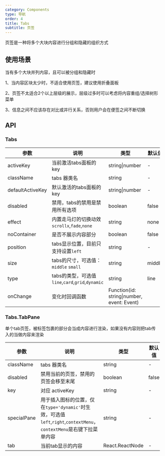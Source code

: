 ```yaml
---
category: Components
type: 导航
order: 4
title: Tabs
subtitle: 页签
---
```


页签是一种将多个大块内容进行分组和隐藏的组织方式

## 使用场景

当有多个大块并列内容，且可以被分组和隐藏时

1、当内容区块太少时，不适合使用页签，建议使用折叠面板

2、页签不太适合2个以上层级的展示，层级过多时可以考虑将内容重组/选择树形菜单

3、信息之间不应该存在对比或并行关系，否则用户会在便签之间不断切换

## API

### Tabs

| 参数 | 说明 | 类型 | 默认值 | 版本 |
| --- | --- | --- | --- | --- |
| activeKey | 当前激活tabs面板的key | string\|number | - | 1.0.0 |
| className | tabs 器类名 | string | - | 1.0.0 |
| defaultActiveKey | 默认激活的tabs面板的key | string\|number | - | 1.0.0 |
| disabled | 禁用，tabs的禁用是禁用所有选项 | boolean | false | 1.0.0 |
| effect | 内置走马灯的切换动效`scrollx`,`fade`,`none` | string | none | 1.0.0 |
| noContainer | 是否不展示内容部分 | boolean | false | 1.0.0 |
| position | tabs显示位置，目前只支持设置`left` | string | - | 1.0.0 |
| size | tabs的尺寸，可选值：`middle` `small` | string | middle | 1.0.0 |
| type | tabs的类型，可选值`line`,`card`,`grid`,`dynamic` | string | line | 1.0.0 |
| onChange | 变化时回调函数 | Function(id: string\|number, event: Event) |  | 1.0.0 |

### Tabs.TabPane

单个tab页签，被标签包裹的部分会当成内容进行渲染，如果没有内容则把tab传入的当做内容来渲染

| 参数 | 说明 | 类型 | 默认值 | 版本 |
| --- | --- | --- | --- | --- |
| className | tabs 器类名 | string | - | 1.0.0 |
| disabled | 禁用当前的页签，禁用的页签会移至末尾 | boolean | false | 1.0.0 |
| key | 对应 activeKey | string | - | 1.0.0 |
| specialPane | 用于插入图标的位置，仅在`type='dynamic'`时生效，可选值`left`,`right`,`contextMenu`，`contextMenu`是右键下拉菜单内容 | string | - | 1.0.0 |
| tab | 当前tab显示的内容 | React.ReactNode | - | 1.0.0 |
